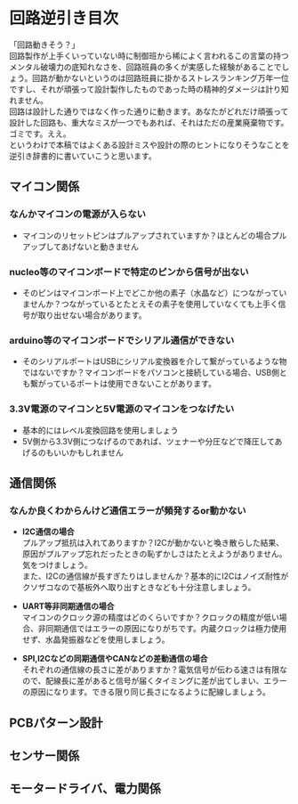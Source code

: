 # 回路逆引き目次  

「回路動きそう？」  
  回路製作が上手くいっていない時に制御班から稀によく言われるこの言葉の持つメンタル破壊力の底知れなさを、回路班員の多くが実感した経験があることでしょう。回路が動かないというのは回路班員に掛かるストレスランキング万年一位ですし、それが頑張って設計製作したものであった時の精神的ダメージは計り知れません。  
  回路は設計した通りではなく作った通りに動きます。あなたがどれだけ頑張って設計した回路も、重大なミスが一つでもあれば、それはただの産業廃棄物です。ゴミです。ええ。  
というわけで本稿ではよくある設計ミスや設計の際のヒントになりそうなことを逆引き辞書的に書いていこうと思います。


## マイコン関係  

### なんかマイコンの電源が入らない  

- マイコンのリセットピンはプルアップされていますか？ほとんどの場合プルアップしてあげないと動きません  

### nucleo等のマイコンボードで特定のピンから信号が出ない

- そのピンはマイコンボード上でどこか他の素子（水晶など）につながっていませんか？つながっているとたとえその素子を使用していなくても上手く信号が取り出せない場合があります。

### arduino等のマイコンボードでシリアル通信ができない

- そのシリアルポートはUSBにシリアル変換器を介して繋がっているような物ではないですか？マイコンボードをパソコンと接続している場合、USB側とも繋がっているポートは使用できないことがあります。

### 3.3V電源のマイコンと5V電源のマイコンをつなげたい  

- 基本的にはレベル変換回路を使用しましょう
- 5V側から3.3V側につなげるのであれば、ツェナーや分圧などで降圧してあげるのもいいかもしれません  


## 通信関係  

### なんか良くわからんけど通信エラーが頻発するor動かない

- **I2C通信の場合**  
  プルアップ抵抗は入れてありますか？I2Cが動かないと喚き散らした結果、原因がプルアップ忘れだったときの恥ずかしさはたとえようがありません。気をつけましょう。  
  また、I2Cの通信線が長すぎたりはしませんか？基本的にI2Cはノイズ耐性がクソザコなので基板外へ取り出すときなども十分注意しましょう。

- **UART等非同期通信の場合**  
  マイコンのクロック源の精度はどのくらいですか？クロックの精度が低い場合、非同期通信ではエラーの原因になりがちです。内蔵クロックは極力使用せず、水晶発振器などを使用しましょう。  

- **SPI,I2Cなどの同期通信やCANなどの差動通信の場合**  
  それぞれの通信線の長さに差がありますか？電気信号が伝わる速さは有限なので、配線長に差があると信号が届くタイミングに差が出てしまい、エラーの原因になります。できる限り同じ長さになるように配線しましょう。  

## PCBパターン設計
## センサー関係  

## モータードライバ、電力関係